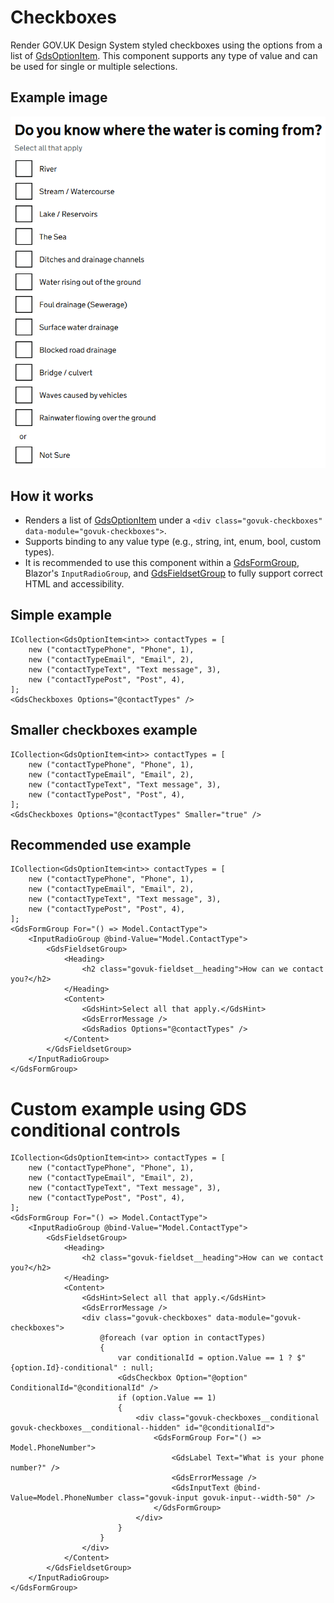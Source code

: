 # Checkboxes

Render GOV.UK Design System styled checkboxes using the options from a list of [GdsOptionItem<T>](GdsOptionItem.md). This component supports any type of value and can be used for single or multiple selections.

## Example image

![Checkboxes example](Checkboxes.png)

## How it works

- Renders a list of [GdsOptionItem](GdsOptionItem.md) under a ```<div class="govuk-checkboxes" data-module="govuk-checkboxes">```.
- Supports binding to any value type (e.g., string, int, enum, bool, custom types).
- It is recommended to use this component within a [GdsFormGroup](FormGroup.md), Blazor's `InputRadioGroup`, and [GdsFieldsetGroup](FieldsetGroup.md) to fully support correct HTML and accessibility.

## Simple example

```
ICollection<GdsOptionItem<int>> contactTypes = [
    new ("contactTypePhone", "Phone", 1),
    new ("contactTypeEmail", "Email", 2),
    new ("contactTypeText", "Text message", 3),
    new ("contactTypePost", "Post", 4),
];
<GdsCheckboxes Options="@contactTypes" />
```

## Smaller checkboxes example

```
ICollection<GdsOptionItem<int>> contactTypes = [
    new ("contactTypePhone", "Phone", 1),
    new ("contactTypeEmail", "Email", 2),
    new ("contactTypeText", "Text message", 3),
    new ("contactTypePost", "Post", 4),
];
<GdsCheckboxes Options="@contactTypes" Smaller="true" />
```

## Recommended use example

```
ICollection<GdsOptionItem<int>> contactTypes = [
    new ("contactTypePhone", "Phone", 1),
    new ("contactTypeEmail", "Email", 2),
    new ("contactTypeText", "Text message", 3),
    new ("contactTypePost", "Post", 4),
];
<GdsFormGroup For="() => Model.ContactType">
    <InputRadioGroup @bind-Value="Model.ContactType">
        <GdsFieldsetGroup>
            <Heading>
                <h2 class="govuk-fieldset__heading">How can we contact you?</h2>
            </Heading>
            <Content>
                <GdsHint>Select all that apply.</GdsHint>
                <GdsErrorMessage />
                <GdsRadios Options="@contactTypes" />
            </Content>
        </GdsFieldsetGroup>
    </InputRadioGroup>
</GdsFormGroup>
```

# Custom example using GDS conditional controls

```
ICollection<GdsOptionItem<int>> contactTypes = [
    new ("contactTypePhone", "Phone", 1),
    new ("contactTypeEmail", "Email", 2),
    new ("contactTypeText", "Text message", 3),
    new ("contactTypePost", "Post", 4),
];
<GdsFormGroup For="() => Model.ContactType">
    <InputRadioGroup @bind-Value="Model.ContactType">
        <GdsFieldsetGroup>
            <Heading>
                <h2 class="govuk-fieldset__heading">How can we contact you?</h2>
            </Heading>
            <Content>
                <GdsHint>Select all that apply.</GdsHint>
                <GdsErrorMessage />
                <div class="govuk-checkboxes" data-module="govuk-checkboxes">
                    @foreach (var option in contactTypes)
                    {
                        var conditionalId = option.Value == 1 ? $"{option.Id}-conditional" : null;
                        <GdsCheckbox Option="@option" ConditionalId="@conditionalId" />
                        if (option.Value == 1)
                        {
                            <div class="govuk-checkboxes__conditional govuk-checkboxes__conditional--hidden" id="@conditionalId">
                                <GdsFormGroup For="() => Model.PhoneNumber">
                                    <GdsLabel Text="What is your phone number?" />
                                    <GdsErrorMessage />
                                    <GdsInputText @bind-Value=Model.PhoneNumber class="govuk-input govuk-input--width-50" />
                                </GdsFormGroup>
                            </div>
                        }
                    }
                </div>
            </Content>
        </GdsFieldsetGroup>
    </InputRadioGroup>
</GdsFormGroup>
```